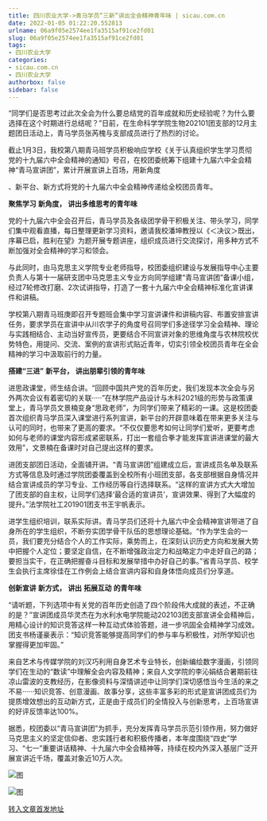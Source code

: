 ```yaml
---
title: 四川农业大学->青马学员“三新”讲出全会精神青年味 | sicau.com.cn
date: 2022-01-05 01:22:20.552813
urlname: 06a9f05e2574ee1fa3515af91ce2fd01
slug: 06a9f05e2574ee1fa3515af91ce2fd01
tags: 
- 四川农业大学
categories:
- sicau.com.cn
- 四川农业大学
authorbox: false
sidebar: false
---
```

“同学们是否思考过此次全会为什么要总结党的百年成就和历史经验呢？为什么要选择在这个时期进行总结呢？”日前，在生命科学学院生物202101团支部的12月主题团日活动上，青马学员张芮槐与支部成员进行了热烈的讨论。

截止1月3日，我校第八期青马班学员积极响应学校《关于认真组织学生学习贯彻党的十九届六中全会精神的通知》号召，在校团委统筹下组建十九届六中全会精神“青马宣讲团”，累计开展宣讲上百场，用新角度
<!--more-->
、新平台、新方式将党的十九届六中全会精神传递给全校团员青年。

**聚焦学习** **新角度，** **讲出多维思考的青年味**

党的十九届六中全会召开后，青马学员及各级团学骨干积极关注、带头学习，同学们集中观看直播，每日整理更新学习资料，邀请我校潘坤教授以《＜决议＞既出，序幕已启，胜利在望》为题开展专题讲座，组织成员进行交流探讨，用多种方式不断加强对全会精神的学习和领会。

与此同时，由马克思主义学院专业老师指导，校团委组织建设与发展指导中心主要负责人与第十一届研支团中马克思主义专业方向同学组建“青马宣讲团”备课小组，经过7轮修改打磨、2次试讲指导，打造了一套十九届六中全会精神标准化宣讲课件和讲稿。

学校第八期青马班庚即召开专题班会集中学习宣讲课件和讲稿内容、布置安排宣讲任务，要求学员在宣讲中从川农学子的角度号召同学们多途径学习全会精神、理论与实践相结合、主动当好宣传员，更要结合不同宣讲对象的思维角度与农林院校优势特色，用提问、交流、案例的宣讲形式贴近青年，切实引领全校团员青年在全会精神的学习中汲取前行的力量。

**搭建“三进”** **新平台，** **讲出朋辈引领的青年味**

进思政课堂，师生结合讲。“回顾中国共产党的百年历史，我们发现本次全会与另外两次会议有着密切的关联·····”在林学院产品设计与木科2021级的形势与政策课堂上，青马学员文景楠变身“思政老师”，为同学们带来了精彩的一课。这是校团委首次组织青马学员深入课堂进行系列宣讲，新平台的开辟意味着在带来更多关注与认可的同时，也带来了更高的要求。“不仅仅要思考如何让同学们爱听，更要考虑如何与老师的课堂内容形成紧密联系，打出一套组合拳才能发挥宣讲进课堂的最大效用”，文景楠在备课时对自己提出这样的要求。

进团支部团日活动，全面铺开讲。“青马宣讲团”组建成立后，宣讲成员名单及联系方式等信息及时通过学院团委覆盖到全校所有小班团支部，各支部根据自身情况并结合宣讲成员的学习专业、工作经历等自行选择联系。“这样的宣讲方式大大增加了团支部的自主权，让同学们选择‘最合适的宣讲员’，宣讲效果、得到了大幅度的提升。”法学院社工201901团支书王宇帆表示。

进学生组织培训，联系实际讲。青马学员们还将十九届六中全会精神宣讲带进了自身所在的学生组织，不断夯实团学骨干队伍的思想理论基础。“作为学生会的一员，我们要充分结合个人的工作实际，乘势而上，在深刻认识历史方向和发展大势中把握个人定位；要坚定自信，在不断增强政治定力和战略定力中走好自己的路；要担当实干，在正确把握奋斗目标和发展举措中办好自己的事。”省青马学员、校学生会执行主席徐佳在工作例会上结合宣讲内容和自身体悟向成员们分享道。

**创新宣讲** **新方式，** **讲出** **拓展互动** **的青年味**

“请听题，下列选项中有关党的百年历史创造了四个阶段伟大成就的表述，不正确的是？”宣讲团成员华灵杰在为水利水电学院能动202103团支部宣讲全会精神后，用精心设计的知识竞答这样一种互动式体验答题，进一步巩固全会精神学习成效。团支书杨谨豪表示：“知识竞答能够提高同学们的参与率与积极性，对所学知识也掌握得更加牢固。”

来自艺术与传媒学院的刘汉巧利用自身艺术专业特长，创新编绘数字漫画，引领同学们在生动的“数读”中理解全会内容及精神；来自人文学院的李沁娟结合暑期前往凉山雷波的支教经历，在影像资料与深情讲述中让同学们深切感悟当今生活的来之不易······知识竞答、创意漫画、故事分享，这些丰富多彩的形式是宣讲团成员们为提质增效想出的互动新方式，正是由于成员们的全情投入与创新思考，上百场宣讲的好评反馈率达100%。

据悉，校团委以“青马宣讲团”为抓手，充分发挥青马学员示范引领作用，努力做好马克思主义的坚定信仰者、忠实践行者和积极传播者，本年度围绕“四史”学习、“七一”重要讲话精神、十九届六中全会精神等，持续在校内外深入基层广泛开展宣讲近千场，覆盖对象近10万人次。

![图](https://news.sicau.edu.cn/__local/C/21/F9/EDC47860E529CD420113AAD4DC7_3A063B1F_E474A.png)

![图](https://news.sicau.edu.cn/__local/4/0D/8D/B02903B8AB76597D972AF17015A_40AB64C7_FA51C.png)

[转入文章首发地址](https://news.sicau.edu.cn/info/1078/66371.htm)